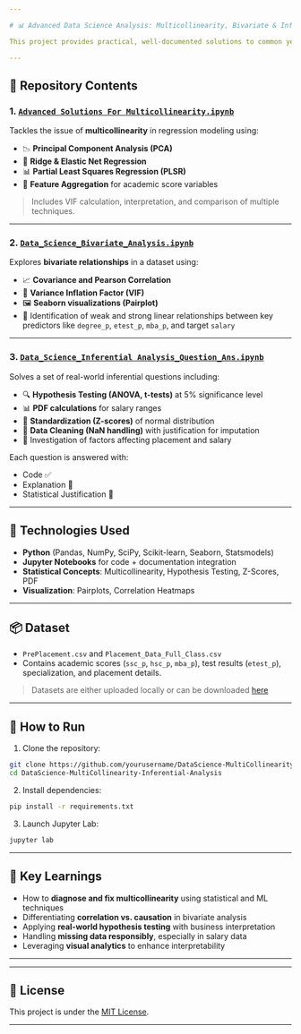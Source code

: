 ```yaml
---

# 📊 Advanced Data Science Analysis: Multicollinearity, Bivariate & Inferential Insights

This project provides practical, well-documented solutions to common yet advanced data science challenges. The focus is on diagnosing and solving multicollinearity, performing bivariate analysis, and conducting inferential statistical tests using Python.

---
```


## 📁 Repository Contents

### 1. [`Advanced Solutions For Multicollinearity.ipynb`](./Advanced%20Solutions%20For%20MultiColinearity.ipynb)

Tackles the issue of **multicollinearity** in regression modeling using:

* 📉 **Principal Component Analysis (PCA)**
* 🧩 **Ridge & Elastic Net Regression**
* 📊 **Partial Least Squares Regression (PLSR)**
* 🧠 **Feature Aggregation** for academic score variables

> Includes VIF calculation, interpretation, and comparison of multiple techniques.

---

### 2. [`Data_Science_Bivariate_Analysis.ipynb`](./Data_Science_Bivariate_Analysis.ipynb)

Explores **bivariate relationships** in a dataset using:

* 📈 **Covariance and Pearson Correlation**
* 🧮 **Variance Inflation Factor (VIF)**
* 🖼️ **Seaborn visualizations (Pairplot)**
* 🎯 Identification of weak and strong linear relationships between key predictors like `degree_p`, `etest_p`, `mba_p`, and target `salary`

---

### 3. [`Data_Science_Inferential Analysis_Question_Ans.ipynb`](./Data_Science_Inferential%20Analysis_Question_Ans.ipynb)

Solves a set of real-world inferential questions including:

* 🔍 **Hypothesis Testing (ANOVA, t-tests)** at 5% significance level
* 📊 **PDF calculations** for salary ranges
* 🧠 **Standardization (Z-scores)** of normal distribution
* 🧼 **Data Cleaning (NaN handling)** with justification for imputation
* 🔗 Investigation of factors affecting placement and salary

Each question is answered with:

* Code ✅
* Explanation 📘
* Statistical Justification 📏

---

## 🧰 Technologies Used

* **Python** (Pandas, NumPy, SciPy, Scikit-learn, Seaborn, Statsmodels)
* **Jupyter Notebooks** for code + documentation integration
* **Statistical Concepts**: Multicollinearity, Hypothesis Testing, Z-Scores, PDF
* **Visualization**: Pairplots, Correlation Heatmaps

---

## 📦 Dataset

* `PrePlacement.csv` and `Placement_Data_Full_Class.csv`
* Contains academic scores (`ssc_p`, `hsc_p`, `mba_p`), test results (`etest_p`), specialization, and placement details.

> Datasets are either uploaded locally or can be downloaded [here](https://drive.google.com/file/d/1hiR9XbTjMsNk_uA025w5nrw5LTBUDCEC/view?usp=sharing)

---

## 🚀 How to Run

1. Clone the repository:

```bash
git clone https://github.com/yourusername/DataScience-MultiCollinearity-Inferential-Analysis.git
cd DataScience-MultiCollinearity-Inferential-Analysis
```

2. Install dependencies:

```bash
pip install -r requirements.txt
```

3. Launch Jupyter Lab:

```bash
jupyter lab
```

---

## 🧠 Key Learnings

* How to **diagnose and fix multicollinearity** using statistical and ML techniques
* Differentiating **correlation vs. causation** in bivariate analysis
* Applying **real-world hypothesis testing** with business interpretation
* Handling **missing data responsibly**, especially in salary data
* Leveraging **visual analytics** to enhance interpretability

---



---

## 📄 License

This project is under the [MIT License](LICENSE).

---
